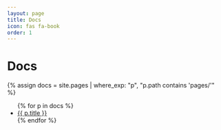 ```yaml
---
layout: page
title: Docs
icon: fas fa-book
order: 1
---
```


# Docs

{% assign docs = site.pages | where_exp: "p", "p.path contains 'pages/'" %}
<ul>
{% for p in docs %}
  <li><a href="{{ p.url | relative_url }}">{{ p.title }}</a></li>
{% endfor %}
</ul>
